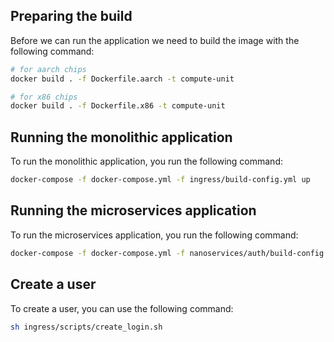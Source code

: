 
## Preparing the build

Before we can run the application we need to build the image with the following command:

```bash
# for aarch chips
docker build . -f Dockerfile.aarch -t compute-unit

# for x86 chips
docker build . -f Dockerfile.x86 -t compute-unit
```


## Running the monolithic application

To run the monolithic application, you run the following command:

```bash
docker-compose -f docker-compose.yml -f ingress/build-config.yml up
```

## Running the microservices application

To run the microservices application, you run the following command:

```bash
docker-compose -f docker-compose.yml -f nanoservices/auth/build-config.yml -f nanoservices/to_do/build-config.yml -f ingress/frontend/build-config.yml up
```

## Create a user

To create a user, you can use the following command:

```bash
sh ingress/scripts/create_login.sh
```
